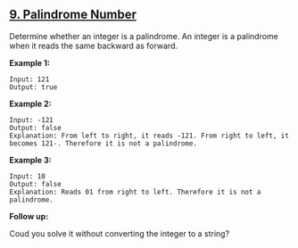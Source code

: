 ## [9. Palindrome Number](https://leetcode.com/problems/palindrome-number/)

Determine whether an integer is a palindrome. An integer is a palindrome when it reads the same backward as forward.

**Example 1:**

```$xslt
Input: 121
Output: true
```

**Example 2:**

````$xslt
Input: -121
Output: false
Explanation: From left to right, it reads -121. From right to left, it becomes 121-. Therefore it is not a palindrome.
````

**Example 3:**

```$xslt
Input: 10
Output: false
Explanation: Reads 01 from right to left. Therefore it is not a palindrome.
```

**Follow up:**

Coud you solve it without converting the integer to a string?
